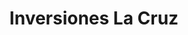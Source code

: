 ---
title: "Inversiones La Cruz"
url: /miraflores/inversiones-la-cruz-avenida-ricardo-palma/
shop: prestamista
---